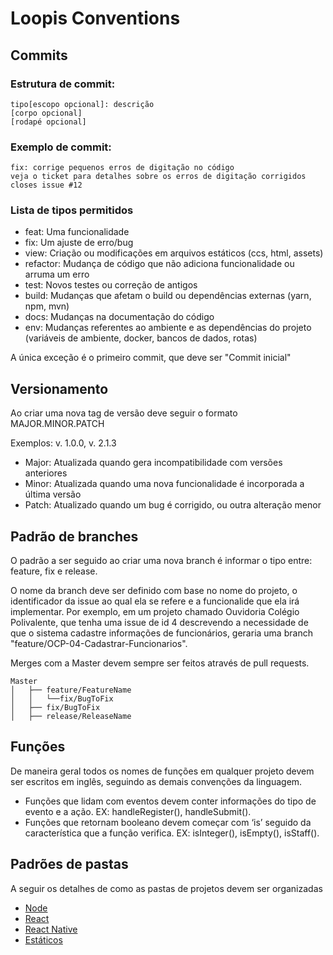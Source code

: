 # Loopis Conventions

## Commits

### Estrutura de commit:

```
tipo[escopo opcional]: descrição
[corpo opcional]
[rodapé opcional]
```


### Exemplo de commit:

```
fix: corrige pequenos erros de digitação no código
veja o ticket para detalhes sobre os erros de digitação corrigidos
closes issue #12
```

### Lista de tipos permitidos
- feat: Uma funcionalidade
- fix: Um ajuste de erro/bug
- view: Criação ou modificações em arquivos estáticos (ccs, html, assets)
- refactor: Mudança de código que não adiciona funcionalidade ou arruma um erro
- test: Novos testes ou correção de antigos
- build: Mudanças que afetam o build ou dependências externas (yarn, npm, mvn)
- docs: Mudanças na documentação do código
- env: Mudanças referentes ao ambiente e as dependências do projeto (variáveis de ambiente, docker, bancos de dados, rotas)

A única exceção é o primeiro commit, que deve ser "Commit inicial"

## Versionamento

Ao criar uma nova tag de versão deve seguir o formato  MAJOR.MINOR.PATCH

Exemplos: v. 1.0.0, v. 2.1.3

- Major: Atualizada quando gera incompatibilidade com versões anteriores 
- Minor: Atualizada quando uma nova funcionalidade é incorporada a última versão
- Patch: Atualizado quando um bug é corrigido, ou outra alteração menor


## Padrão de branches
O padrão a ser seguido ao criar uma nova branch é informar o tipo entre: feature, fix e release.

O nome da branch deve ser definido com base no nome do projeto, o identificador da issue ao qual ela se refere e a funcionalide que ela irá implementar. Por exemplo, em um projeto chamado Ouvidoria Colégio Polivalente, que tenha uma issue de id 4 descrevendo a necessidade de que o sistema cadastre informações de funcionários, geraria uma branch "feature/OCP-04-Cadastrar-Funcionarios".

Merges com a Master devem sempre ser feitos através de pull requests.
```
Master
│   ├── feature/FeatureName
│   │   └──fix/BugToFix
│   ├── fix/BugToFix
│   ├── release/ReleaseName
```

## Funções
De maneira geral todos os nomes de funções em qualquer projeto devem ser escritos em inglês, seguindo as demais convenções da linguagem.

- Funções que lidam com eventos devem conter informações do tipo de evento e a ação. EX: handleRegister(), handleSubmit().
- Funções que retornam booleano  devem começar com ‘is’ seguido da característica que a função verifica. EX: isInteger(), isEmpty(), isStaff().

## Padrões de pastas

A seguir os detalhes de como as pastas de projetos devem ser organizadas

- [Node](https://github.com/loopisjr/loopis-conventions/blob/master/info/project-structure/node.md)
- [React](https://github.com/loopisjr/loopis-conventions/blob/master/info/project-structure/react.md)
- [React Native](https://github.com/loopisjr/loopis-conventions/blob/master/info/project-structure/react-native.md)
- [Estáticos](https://github.com/loopisjr/loopis-conventions/blob/master/info/project-structure/static.md)
